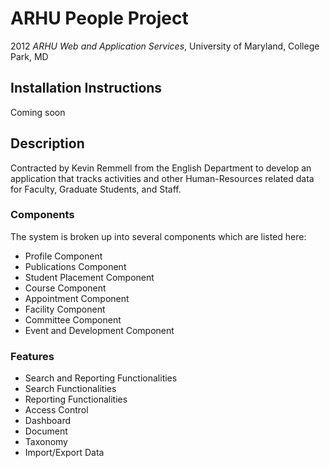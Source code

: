 # ARHU People Project

2012 *ARHU Web and Application Services*,
University of Maryland, College Park, MD

## Installation Instructions

Coming soon

## Description

Contracted by Kevin Remmell from the English Department to develop an application that tracks activities and other Human-Resources related data for Faculty, Graduate Students, and Staff. 

### Components

The system is broken up into several components which are listed here:

* Profile Component
* Publications Component
* Student Placement Component
* Course Component
* Appointment Component
* Facility Component
* Committee Component
* Event and Development Component

### Features

* Search and Reporting Functionalities
* Search Functionalities
* Reporting Functionalities
* Access Control
* Dashboard
* Document
* Taxonomy
* Import/Export Data